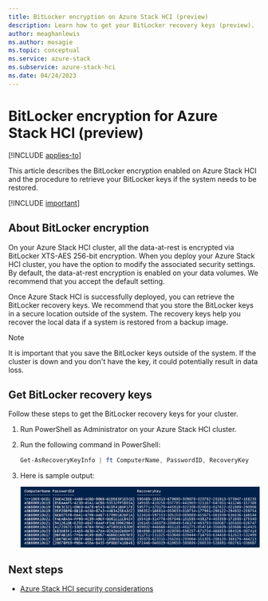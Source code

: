 ```yaml
---
title: BitLocker encryption on Azure Stack HCI (preview)
description: Learn how to get your BitLocker recovery keys (preview).
author: meaghanlewis
ms.author: mosagie
ms.topic: conceptual
ms.service: azure-stack
ms.subservice: azure-stack-hci
ms.date: 04/24/2023
---
```


# BitLocker encryption for Azure Stack HCI (preview)

[!INCLUDE [applies-to](../../includes/hci-applies-to-supplemental-package.md)]

This article describes the BitLocker encryption enabled on Azure Stack HCI and the procedure to retrieve your BitLocker keys if the system needs to be restored.

[!INCLUDE [important](../../includes/hci-preview.md)]

## About BitLocker encryption

On your Azure Stack HCI cluster, all the data-at-rest is encrypted via BitLocker XTS-AES 256-bit encryption. When you deploy your Azure Stack HCI cluster, you have the option to modify the associated security settings. By default, the data-at-rest encryption is enabled on your data volumes. We recommend that you accept the default setting.

Once Azure Stack HCI is successfully deployed, you can retrieve the BitLocker recovery keys. We recommend that you store the BitLocker keys in a secure location outside of the system. The recovery keys help you recover the local data if a system is restored from a backup image.

> [!NOTE]
> It is important that you save the BitLocker keys outside of the system. If the cluster is down and you don't have the key, it could potentially result in data loss.

## Get BitLocker recovery keys

Follow these steps to get the BitLocker recovery keys for your cluster.

1. Run PowerShell as Administrator on your Azure Stack HCI cluster.
1. Run the following command in PowerShell:

    ```powershell
    Get-AsRecoveryKeyInfo | ft ComputerName, PasswordID, RecoveryKey
    ```

1. Here is sample output:

    ![Image showing a PowerShell window displaying recovery keys.](media/security-bitlocker/recovery-keys.png)

## Next steps

- [Azure Stack HCI security considerations](./security.md)
